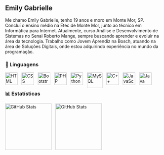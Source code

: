 ## Emily Gabrielle
Me chamo Emily Gabrielle, tenho 19 anos e moro em Monte Mor, SP. Concluí o ensino médio na Etec de Monte Mor, junto ao técnico em Informática para Internet. Atualmente, curso Análise e Desenvolvimento de Sistemas no Senai Roberto Mange, sempre buscando aprender e evoluir na área da tecnologia. Trabalho como Jovem Aprendiz na Bosch, atuando na área de Soluções Digitais, onde estou adquirindo experiência no mundo da programação.
### 🤖 Linguagens
<p>
<img
align="left"
alt="HTML"
title="HTML"
width="40px"
style="padding-right: 10px;"
src="https://cdn.jsdelivr.net/gh/devicons/devicon@latest/icons/html5/html5-original.svg"
/>
<img
align="left"
alt="CSS"
title="CSS"
width="40px"
style="padding-right: 10px;"
src="https://cdn.jsdelivr.net/gh/devicons/devicon@latest/icons/css3/css3-original.svg"
/>
<img
align="left"
alt="Bootstrap"
title="Bootstrap"
width="40px"
style="padding-right: 10px;"
src="https://cdn.jsdelivr.net/gh/devicons/devicon@latest/icons/bootstrap/bootstrap-original.svg"
/>
<img
align="left"
alt="PHP"
title="PHP"
width="40px"
style="padding-right: 10px;"
src="https://cdn.jsdelivr.net/gh/devicons/devicon@latest/icons/php/php-original.svg"
/>
<img
align="left"
alt="Python"
title="Python"
width="40px"
style="padding-right: 10px;"
src="https://cdn.jsdelivr.net/gh/devicons/devicon@latest/icons/python/python-original.svg"
/>
<img
align="left"
alt="MySQL"
title="MySQL"
width="50px"
style="padding-right: 10px;"
src="https://cdn.jsdelivr.net/gh/devicons/devicon@latest/icons/mysql/mysql-original-wordmark.svg"
/>
<img
align="left"
alt="C++"
title="C++"
width="40px"
style="padding-right: 10px;"
src="https://cdn.jsdelivr.net/gh/devicons/devicon@latest/icons/cplusplus/cplusplus-original.svg"
/>
<img
align="left"
alt="JavaScript"
title="JavaScript"
width="40px"
style="padding-right: 10px;"
src="https://cdn.jsdelivr.net/gh/devicons/devicon@latest/icons/javascript/javascript-original.svg"
/>
<img
align="left"
alt="Java"
title="Java"
width="40px"
style="padding-right: 10px;"
src="https://cdn.jsdelivr.net/gh/devicons/devicon@latest/icons/java/java-original-wordmark.svg" alt="java" width="70px"
/>    
</p>
<br/>
<br/>

### 📊 Estatísticas
<p>
<p>
<img
align="left"
alt="GitHub Stats"
height="150"
style="padding-right: 10px;"
src="https://github-readme-stats.vercel.app/api?username=Emilysx&show_icons=true&theme=tokyonight&include_all_commits=true&locale=pt-br"
/>
<img
align="left"
alt="GitHub Stats"
height="150"
src="https://github-readme-stats.vercel.app/api/top-langs/?username=Emilysx&theme=tokyonight&layout=compact&custom_title=Tecnologias&langs_count=9"
/>

</p>

